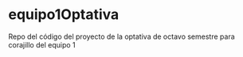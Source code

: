# equipo1Optativa
Repo del código del proyecto de la optativa de octavo semestre para corajillo del equipo 1
